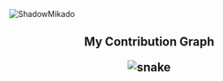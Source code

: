 <img align="center" src="https://komarev.com/ghpvc/?username=ClueXIII&label=Profile%20views&color=00C301&style=flat" alt="ShadowMikado" />
<h2 align="center">
  My Contribution Graph
<p align="center">
  <img src="https://github.com/ritik307/ritik307/raw/output/github-contribution-grid-snake.svg" alt="snake"></center>
</p>
